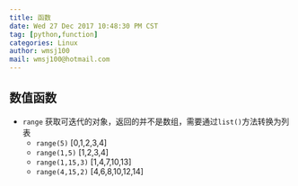 ```yaml
---
title: 函数
date: Wed 27 Dec 2017 10:48:30 PM CST
tag: [python,function]
categories: Linux
author: wmsj100
mail: wmsj100@hotmail.com
---
```


## 数值函数
- `range` 获取可迭代的对象，返回的并不是数组，需要通过`list()`方法转换为列表
    - `range(5)` [0,1,2,3,4]
    - `range(1,5)` [1,2,3,4]
    - `range(1,15,3)` [1,4,7,10,13]
    - `range(4,15,2)` [4,6,8,10,12,14]
